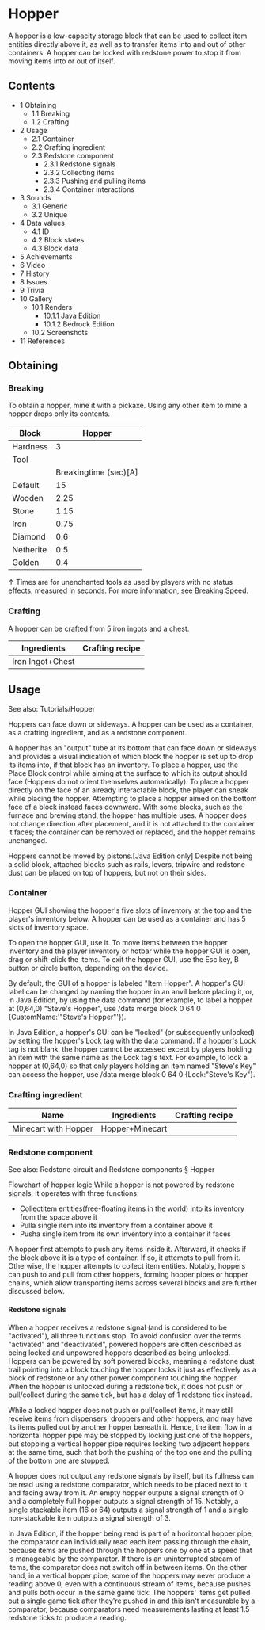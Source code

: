 # Hopper
A hopper is a low-capacity storage block that can be used to collect item entities directly above it, as well as to transfer items into and out of other containers. A hopper can be locked with redstone power to stop it from moving items into or out of itself.

## Contents
- 1 Obtaining
	- 1.1 Breaking
	- 1.2 Crafting
- 2 Usage
	- 2.1 Container
	- 2.2 Crafting ingredient
	- 2.3 Redstone component
		- 2.3.1 Redstone signals
		- 2.3.2 Collecting items
		- 2.3.3 Pushing and pulling items
		- 2.3.4 Container interactions
- 3 Sounds
	- 3.1 Generic
	- 3.2 Unique
- 4 Data values
	- 4.1 ID
	- 4.2 Block states
	- 4.3 Block data
- 5 Achievements
- 6 Video
- 7 History
- 8 Issues
- 9 Trivia
- 10 Gallery
	- 10.1 Renders
		- 10.1.1 Java Edition
		- 10.1.2 Bedrock Edition
	- 10.2 Screenshots
- 11 References

## Obtaining
### Breaking
To obtain a hopper, mine it with a pickaxe. Using any other item to mine a hopper drops only its contents.

| Block     | Hopper                |
|-----------|-----------------------|
| Hardness  | 3                     |
| Tool      |                       |
|           | Breakingtime (sec)[A] |
| Default   | 15                    |
| Wooden    | 2.25                  |
| Stone     | 1.15                  |
| Iron      | 0.75                  |
| Diamond   | 0.6                   |
| Netherite | 0.5                   |
| Golden    | 0.4                   |


↑ Times are for unenchanted tools as used by players with no status effects, measured in seconds. For more information, see Breaking Speed.


### Crafting
A hopper can be crafted from 5 iron ingots and a chest.

| Ingredients      | Crafting recipe |
|------------------|-----------------|
| Iron Ingot+Chest |                 |

## Usage
See also: Tutorials/Hopper

Hoppers can face down or sideways.
A hopper can be used as a container, as a crafting ingredient, and as a redstone component.

A hopper has an "output" tube at its bottom that can face down or sideways and provides a visual indication of which block the hopper is set up to drop its items into, if that block has an inventory. To place a hopper, use the Place Block control while aiming at the surface to which its output should face (Hoppers do not orient themselves automatically). To place a hopper directly on the face of an already interactable block, the player can sneak while placing the hopper. Attempting to place a hopper aimed on the bottom face of a block instead faces downward. With some blocks, such as the furnace and brewing stand, the hopper has multiple uses. A hopper does not change direction after placement, and it is not attached to the container it faces; the container can be removed or replaced, and the hopper remains unchanged.

Hoppers cannot be moved by pistons.‌[Java Edition  only] Despite not being a solid block, attached blocks such as rails, levers, tripwire and redstone dust can be placed on top of hoppers, but not on their sides.

### Container
Hopper GUI showing the hopper's five slots of inventory at the top and the player's inventory below.
A hopper can be used as a container and has 5 slots of inventory space.

To open the hopper GUI, use it. To move items between the hopper inventory and the player inventory or hotbar while the hopper GUI is open, drag or shift-click the items. To exit the hopper GUI, use the Esc key, B button or circle button, depending on the device.

By default, the GUI of a hopper is labeled "Item Hopper". A hopper's GUI label can be changed by naming the hopper in an anvil before placing it, or, in Java Edition, by using the data command (for example, to label a hopper at (0,64,0) "Steve's Hopper", use /data merge block 0 64 0 {CustomName:'"Steve's Hopper"'}).

In Java Edition, a hopper's GUI can be "locked" (or subsequently unlocked) by setting the hopper's Lock tag with the data command. If a hopper's Lock tag is not blank, the hopper cannot be accessed except by players holding an item with the same name as the Lock tag's text. For example, to lock a hopper at (0,64,0) so that only players holding an item named "Steve's Key" can access the hopper, use /data merge block 0 64 0 {Lock:"Steve's Key"}.

### Crafting ingredient
| Name                 | Ingredients     | Crafting recipe |
|----------------------|-----------------|-----------------|
| Minecart with Hopper | Hopper+Minecart |                 |

### Redstone component
See also: Redstone circuit and Redstone components § Hopper

Flowchart of hopper logic
While a hopper is not powered by redstone signals, it operates with three functions:

- Collectitem entities(free-floating items in the world) into its inventory from the space above it
- Pulla single item into its inventory from a container above it
- Pusha single item from its own inventory into a container it faces

A hopper first attempts to push any items inside it. Afterward, it checks if the block above it is a type of container. If so, it attempts to pull from it. Otherwise, the hopper attempts to collect item entities. Notably, hoppers can push to and pull from other hoppers, forming hopper pipes or hopper chains, which allow transporting items across several blocks and are further discussed below.

#### Redstone signals
When a hopper receives a redstone signal (and is considered to be "activated"), all three functions stop. To avoid confusion over the terms "activated" and "deactivated", powered hoppers are often described as being locked and unpowered hoppers described as being unlocked. Hoppers can be powered by soft powered blocks, meaning a redstone dust trail pointing into a block touching the hopper locks it just as effectively as a block of redstone or any other power component touching the hopper. When the hopper is unlocked during a redstone tick, it does not push or pull/collect during the same tick, but has a delay of 1 redstone tick instead.

While a locked hopper does not push or pull/collect items, it may still receive items from dispensers, droppers and other hoppers, and may have its items pulled out by another hopper beneath it. Hence, the item flow in a horizontal hopper pipe may be stopped by locking just one of the hoppers, but stopping a vertical hopper pipe requires locking two adjacent hoppers at the same time, such that both the pushing of the top one and the pulling of the bottom one are stopped.

A hopper does not output any redstone signals by itself, but its fullness can be read using a redstone comparator, which needs to be placed next to it and facing away from it. An empty hopper outputs a signal strength of 0 and a completely full hopper outputs a signal strength of 15. Notably, a single stackable item (16 or 64) outputs a signal strength of 1 and a single non-stackable item outputs a signal strength of 3.

In Java Edition, if the hopper being read is part of a horizontal hopper pipe, the comparator can individually read each item passing through the chain, because items are pushed through the hoppers one by one at a speed that is manageable by the comparator. If there is an uninterrupted stream of items, the comparator does not switch off in between items. On the other hand, in a vertical hopper pipe, some of the hoppers may never produce a reading above 0, even with a continuous stream of items, because pushes and pulls both occur in the same game tick: The hoppers' items get pulled out a single game tick after they're pushed in and this isn't measurable by a comparator, because comparators need measurements lasting at least 1.5 redstone ticks to produce a reading.


